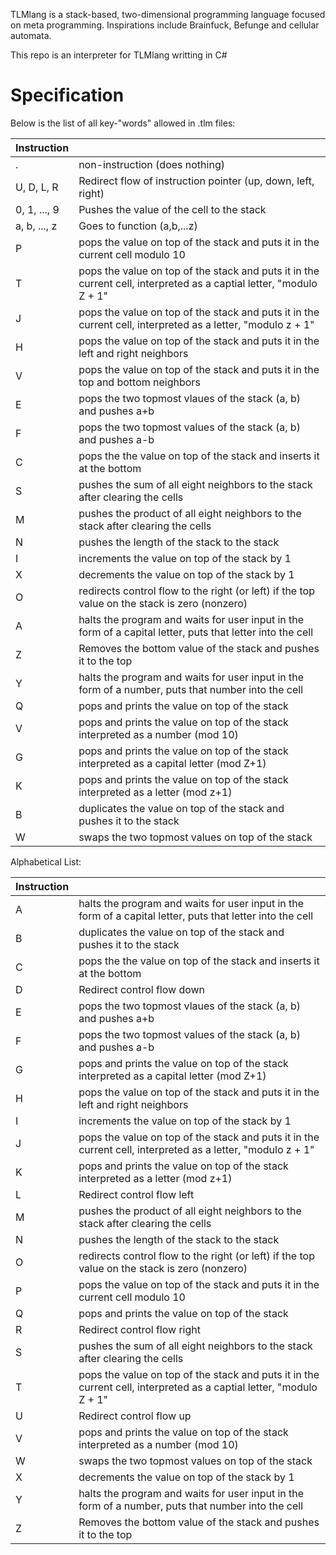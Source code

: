 TLMlang is a stack-based, two-dimensional programming language focused on meta programming.
Inspirations include Brainfuck, Befunge and cellular automata.

This repo is an interpreter for TLMlang writting in C#

# Specification
Below is the list of all key-"words" allowed in .tlm files:

| Instruction   | |
| - | - |
| . | non-instruction (does nothing) |
| U, D, L, R | Redirect flow of instruction pointer (up, down, left, right)  |
| 0, 1, ..., 9 | Pushes the value of the cell to the stack  |
| a, b, ..., z | Goes to function (a,b,...z) |
| P | pops the value on top of the stack and puts it in the current cell modulo 10 |
| T | pops the value on top of the stack and puts it in the current cell, interpreted as a captial letter, "modulo Z + 1" |
| J | pops the value on top of the stack and puts it in the current cell, interpreted as a letter, "modulo z + 1" |
| H | pops the value on top of the stack and puts it in the left and right neighbors |
| V | pops the value on top of the stack and puts it in the top and bottom neighbors |
| E | pops the two topmost vlaues of the stack (a, b) and pushes a+b |
| F | pops the two topmost values of the stack (a, b) and pushes a-b |
| C | pops the the value on top of the stack and inserts it at the bottom |
| S | pushes the sum of all eight neighbors to the stack after clearing the cells |
| M | pushes the product of all eight neighbors to the stack after clearing the cells |
| N | pushes the length of the stack to the stack |
| I | increments the value on top of the stack by 1 |
| X | decrements the value on top of the stack by 1 |
| O | redirects control flow to the right (or left) if the top value on the stack is zero (nonzero) |
| A | halts the program and waits for user input in the form of a capital letter, puts that letter into the cell |
| Z | Removes the bottom value of the stack and pushes it to the top |
| Y | halts the program and waits for user input in the form of a number, puts that number into the cell |
| Q | pops and prints the value on top of the stack |
| V | pops and prints the value on top of the stack interpreted as a number (mod 10) |
| G | pops and prints the value on top of the stack interpreted as a capital letter (mod Z+1) |
| K | pops and prints the value on top of the stack interpreted as a letter (mod z+1) |
| B | duplicates the value on top of the stack and pushes it to the stack |
| W | swaps the two topmost values on top of the stack |


Alphabetical List:

| Instruction   | |
| - | - |
| A | halts the program and waits for user input in the form of a capital letter, puts that letter into the cell |
| B | duplicates the value on top of the stack and pushes it to the stack |
| C | pops the the value on top of the stack and inserts it at the bottom |
| D | Redirect control flow down |
| E | pops the two topmost vlaues of the stack (a, b) and pushes a+b |
| F | pops the two topmost values of the stack (a, b) and pushes a-b |
| G | pops and prints the value on top of the stack interpreted as a capital letter (mod Z+1) |
| H | pops the value on top of the stack and puts it in the left and right neighbors |
| I | increments the value on top of the stack by 1 |
| J | pops the value on top of the stack and puts it in the current cell, interpreted as a letter, "modulo z + 1" |
| K | pops and prints the value on top of the stack interpreted as a letter (mod z+1) |
| L | Redirect control flow left |
| M | pushes the product of all eight neighbors to the stack after clearing the cells |
| N | pushes the length of the stack to the stack |
| O | redirects control flow to the right (or left) if the top value on the stack is zero (nonzero) |
| P | pops the value on top of the stack and puts it in the current cell modulo 10 |
| Q | pops and prints the value on top of the stack |
| R | Redirect control flow right |
| S | pushes the sum of all eight neighbors to the stack after clearing the cells |
| T | pops the value on top of the stack and puts it in the current cell, interpreted as a captial letter, "modulo Z + 1" |
| U | Redirect control flow up |
| V | pops and prints the value on top of the stack interpreted as a number (mod 10) |
| W | swaps the two topmost values on top of the stack |
| X | decrements the value on top of the stack by 1 |
| Y | halts the program and waits for user input in the form of a number, puts that number into the cell |
| Z | Removes the bottom value of the stack and pushes it to the top |
